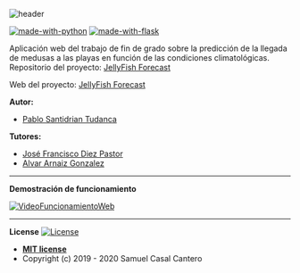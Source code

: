 ![header](https://github.com/psnti/Jellyfish_Forecast/blob/master/docs/latex/img/logo.png)

[![made-with-python](https://img.shields.io/badge/Made%20with-Python-green)](https://www.python.org/)
[![made-with-flask](https://img.shields.io/badge/Made%20with-Flask-orange)](https://flask.palletsprojects.com/en/1.1.x/)

Aplicación web del trabajo de fin de grado sobre la predicción de la llegada de medusas a las playas en función de las condiciones climatológicas.
Repositorio del proyecto: [JellyFish Forecast](https://github.com/psnti/Jellyfish_Forecast)

Web del proyecto: [JellyFish Forecast](https://jellyfish-forecast.herokuapp.com)<br/>

**Autor:**
- [Pablo Santidrian Tudanca](www.linkedin.com/in/pablo-santidrian-tudanca)<br>

**Tutores:**
- [José Francisco Diez Pastor](https://github.com/joseFranciscoDiez)<br>
- [Alvar Arnaiz Gonzalez](https://github.com/alvarag)

---

**Demostración de funcionamiento**

[![VideoFuncionamientoWeb](https://i9.ytimg.com/vi/J_LEeupW-w4/mqdefault.jpg?time=1593454703305&sqp=CKTf6PcF&rs=AOn4CLCWTHc3g_KSmiQfweMTlsp9HzZjmw)](https://youtu.be/J_LEeupW-w4)

---

**License**
[![License](http://img.shields.io/:license-mit-blue.svg)](http://badges.mit-license.org)
- **[MIT license](http://opensource.org/licenses/mit-license.php)**
- Copyright (c) 2019 - 2020 Samuel Casal Cantero 
